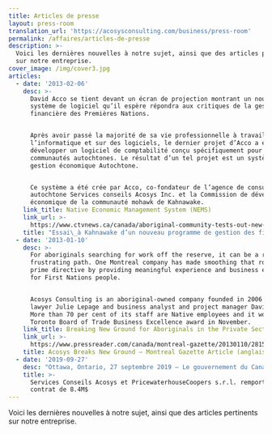 ```yaml
---
title: Articles de presse
layout: press-room
translation_url: 'https://acosysconsulting.com/business/press-room'
permalink: /affaires/articles-de-presse
description: >-
  Voici les dernières nouvelles à notre sujet, ainsi que des articles pertinents
  sur notre entreprise.
cover_image: /img/cover3.jpg
articles:
  - date: '2013-02-06'
    desc: >-
      David Acco se tient devant un écran de projection montrant un nouveau
      système de logiciel qu’il espère répondra aux critiques de la gestion
      financière des Premières Nations. 


      Après avoir passé la majorité de sa vie professionnelle à travailler dans
      l’informatique et sur des logiciels, le dernier projet d’Acco a été de
      développer un logiciel de comptabilité conçu spécifiquement pour les
      communautés autochtones. Le résultat d’un tel projet est un système de
      gestion économique Autochtone. 


      Ce système a été crée par Acco, co-fondateur de l’agence de consultant
      autochtone Services conseils Acosys Inc. et la Commission de développement
      économique de la communauté mohawk de Kahnawake.
    link_title: Native Economic Management System (NEMS)
    link_url: >-
      https://www.ctvnews.ca/canada/aboriginal-community-tests-out-new-dollar-tracking-program-1.1307412
    title: "Essai\_à Kahnawake d’un nouveau programme de gestion des finances."
  - date: '2013-01-10'
    desc: >-
      For aboriginals searching for work off the reserve, it can be a rocky,
      frustrating path. One Montreal company has made smoothing that road its
      prime directive by providing meaningful experience and business education
      for First Nations people.


      Acosys Consulting is an aboriginal-owned company founded in 2006 by labour
      lawyer Julie Lepage and business analyst and project manager David Acco.
      More than 70 per cent of its staff are Native employees and it won the
      Toronto Board of Trade Business Excellence award in November.
    link_title: Breaking New Ground for Aboriginals in the Private Sector
    link_url: >-
      https://www.pressreader.com/canada/montreal-gazette/20130110/281552288208738
    title: Acosys Breaks New Ground – Montreal Gazette Article (anglais seulement)
  - date: '2019-09-27'
    desc: "Ottawa, Ontario, 27 septembre 2019 – Le gouvernement du Canada a attribué un contrat de 8,4 M$ à la coentreprise contractuelle Services Conseils Acosys Inc. et PWC Canada, afin de fournir des services de gestion de projet à Emploi et Développement social Canada (ESDC).  \r\n\nLe contrat permettra à Acosys et PwC Canada de fournir à ESDC des professionnels qualifiés en gestion de projet (cadres de projet, chefs de projet, consultants en gestion du changement et spécialistes en gestion des risques) pour une période de trois ans, avec la possibilité de prolonger le contrat pour une période supplémentaire de deux ans. L'ESDC offre une gamme de programmes et de services sociaux importants aux Canadiens au nom du gouvernement fédéral. \r\n\nAcosys Consulting Services Inc. est une société de consultation en technologies de l'information (TI) et en services aux entreprises détenue à 100 % par des Autochtones, qui fournit des ressources et des solutions professionnelles de haute qualité et rentables à des clients partout au Canada.  Acosys dessert actuellement des clients à Montréal, Toronto, Winnipeg, Edmonton, Calgary, Vernon BC et Nanaimo, en plus du gouvernement fédéral à Ottawa.\r\n\nAcosys travaille avec PwC Canada en tant que partenaire de coentreprise pour les services professionnels en informatique de Palier 1 et 2 avec le gouvernement fédéral depuis mars 2016. Ensemble, les entreprises ont remporté et livré avec succès plusieurs projets au cours des trois dernières années. \r\n\nLa pratique du secteur public de PwC Canada comprend une équipe dévouée de professionnels qui appuient Emploi et Développement social Canada (SDPC) en apportant des idées, une approche collaborative et de nouvelles perspectives pour aider le Ministère à réaliser son mandat et transformer la façon dont il sert les Canadiens pour l'avenir.\r\n\n‘’ Nous sommes ravis d'avoir l'occasion d'offrir de la valeur à ESDC grâce à cet important contrat avec notre partenaire PwC Canada. L’attribution de ce contrat arrive à un moment particulièrement important dans la croissance de notre entreprise, car nous sommes en expansion sur de nombreux fronts. Nous apprécions le soutien et l'engagement continu du gouvernement fédéral en faveur de la réconciliation économique avec les peuples Autochtones et les communautés dans les réserves et à l'extérieur.’’\r\n\nDavid Acco, Président, Services Conseils Acosys"
    title: >-
      Services Conseils Acosys et PricewaterhouseCoopers s.r.l. remportent un
      contrat de 8.4M$
---
```

Voici les dernières nouvelles à notre sujet, ainsi que des articles pertinents sur notre entreprise.
